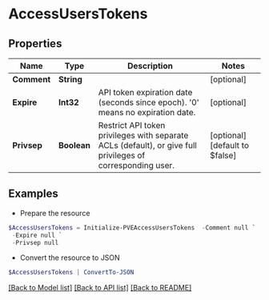 # AccessUsersTokens
## Properties

Name | Type | Description | Notes
------------ | ------------- | ------------- | -------------
**Comment** | **String** |  | [optional] 
**Expire** | **Int32** | API token expiration date (seconds since epoch). &#39;0&#39; means no expiration date. | [optional] 
**Privsep** | **Boolean** | Restrict API token privileges with separate ACLs (default), or give full privileges of corresponding user. | [optional] [default to $false]

## Examples

- Prepare the resource
```powershell
$AccessUsersTokens = Initialize-PVEAccessUsersTokens  -Comment null `
 -Expire null `
 -Privsep null
```

- Convert the resource to JSON
```powershell
$AccessUsersTokens | ConvertTo-JSON
```

[[Back to Model list]](../README.md#documentation-for-models) [[Back to API list]](../README.md#documentation-for-api-endpoints) [[Back to README]](../README.md)

